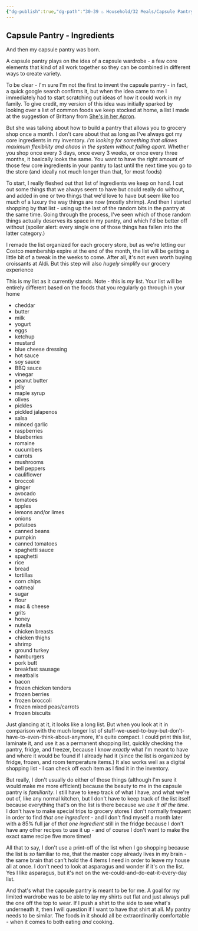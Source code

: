 ```yaml
---
{"dg-publish":true,"dg-path":"30-39 ♨️ Household/32 Meals/Capsule Pantry 2 - Ingredients.md","dg-permalink":"capsule-pantry-2","permalink":"/capsule-pantry-2/","noteIcon":"","created":"2023-08-28T13:11:21","updated":"2023-08-31T14:14:23.869-04:00"}
---
```



## Capsule Pantry - Ingredients

And then my capsule pantry was born.

A capsule pantry plays on the idea of a capsule wardrobe - a few core elements that kind of all work together so they can be combined in different ways to create variety.

To be clear - I'm sure I'm not the first to invent the capsule pantry - in fact, a quick google search confirms it, but when the idea came to me I immediately had to start scratching out ideas of how it could work in my family. To give credit, my version of this idea was initially sparked by looking over a list of common foods we keep stocked at home, a list I made at the suggestion of Brittany from [She's in her Apron](https://shesinherapron.com). 

But she was talking about how to build a pantry that allows you to grocery shop once a month. I don't care about that as long as I've always got my core ingredients in my inventory. *I'm looking for something that allows maximum flexibility and chaos in the system without falling apart.* Whether you shop once every 3 days, once every 3 weeks, or once every three months, it basically looks the same. You want to have the right amount of those few core ingredients in your pantry to last until the next time you go to the store (and ideally not much longer than that, for most foods)

To start, I really fleshed out that list of ingredients we keep on hand. I cut out some things that we always seem to have but could really do without, and added in one or two things that we'd love to have but seem like too much of a luxury the way things are now (mostly shrimp). And then I started shopping by that list - using up the last of the random bits in the pantry at the same time. Going through the process, I've seen which of those random things actually deserves its space in my pantry, and which I'd be better off without (spoiler alert: every single one of those things has fallen into the latter category.)

I remade the list organized for each grocery store, but as we're letting our Costco membership expire at the end of the month, the list will be getting a little bit of a tweak in the weeks to come. After all, it's not even worth buying croissants at Aldi. But this step will also *hugely* simplify our grocery experience

This is my list as it currently stands. Note - this is *my* list. Your list will be entirely different based on the foods that you regularly go through in your home

- cheddar
- butter
- milk
- yogurt
- eggs
- ketchup
- mustard
- blue cheese dressing
- hot sauce
- soy sauce
- BBQ sauce
- vinegar
- peanut butter
- jelly
- maple syrup
- olives
- pickles
- pickled jalapenos
- salsa
- minced garlic
- raspberries
- blueberries
- romaine
- cucumbers
- carrots
- mushrooms
- bell peppers
- cauliflower
- broccoli
- ginger
- avocado
- tomatoes
- apples
- lemons and/or limes
- onions
- potatoes
- canned beans
- pumpkin
- canned tomatoes
- spaghetti sauce
- spaghetti
- rice
- bread
- tortillas
- corn chips
- oatmeal
- sugar
- flour
- mac & cheese
- grits
- honey
- nutella
- chicken breasts
- chicken thighs
- shrimp
- ground turkey
- hamburgers
- pork butt
- breakfast sausage
- meatballs
- bacon
- frozen chicken tenders
- frozen berries
- frozen broccoli
- frozen mixed peas/carrots
- frozen biscuits

Just glancing at it, it looks like a long list. But when you look at it in comparison with the much longer list of stuff-we-used-to-buy-but-don't-have-to-even-think-about-anymore, it's quite compact. I could print this list, laminate it, and use it as a permanent shopping list, quickly checking the pantry, fridge, and freezer, because I know *exactly* what I'm meant to have and where it would be found if I already had it (since the list is organized by fridge, frozen, and room temperature items.) It also works well as a digital shopping list - I can check off each item as I find it in the inventory.

But really, I don't usually do either of those things (although I'm sure it would make me more efficient) because the beauty to me in the capsule pantry is *familiarity*. I still have to keep track of what I have, and what we're out of, like any normal kitchen, but I don't have to keep track of the list itself because everything that's on the list is there because we *use it all the time*. I don't have to make special trips to grocery stores I don't normally frequent in order to find *that one ingredient* - and I don't find myself a month later with a 85% full jar of *that one ingredient* still in the fridge because I don't have any other recipes to use it up - and of course I don't want to make the exact same recipe five more times!

All that to say, I don't use a print-off of the list when I go shopping because the list is *so* familiar to me, that the master copy already lives in my brain - the same brain that can't hold the 4 items I need in order to leave my house all at once. I don't need to look at asparagus and wonder if it's on the list. Yes I like asparagus, but it's not on the we-could-and-do-eat-it-every-day list. 

And that's what the capsule pantry is meant to be for me. A goal for my limited wardrobe was to be able to lay my shirts out flat and just always pull the one off the top to wear. If I push a shirt to the side to see what's underneath it, then I will question if I want to have that shirt at all. My pantry needs to be similar. The foods in it should all be extraordinarily comfortable - when it comes to both eating *and* cooking.